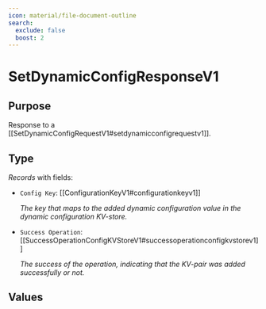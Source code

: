 ```yaml
---
icon: material/file-document-outline
search:
  exclude: false
  boost: 2
---
```


# SetDynamicConfigResponseV1

## Purpose

<!-- --8<-- [start:purpose] -->
Response to a [[SetDynamicConfigRequestV1#setdynamicconfigrequestv1]].
<!-- --8<-- [end:purpose] -->

## Type

<!-- --8<-- [start:type] -->
<div class="type" markdown>

*Records* with fields:
- `Config Key`: [[ConfigurationKeyV1#configurationkeyv1]]

  *The key that maps to the added dynamic configuration value in the dynamic configuration KV-store.*

- `Success Operation`: [[SuccessOperationConfigKVStoreV1#successoperationconfigkvstorev1]]

  *The success of the operation, indicating that the KV-pair was added successfully or not.*

</div>
<!-- --8<-- [end:type] -->

## Values

